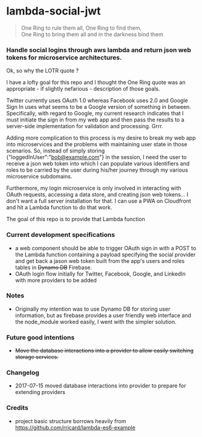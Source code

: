 # lambda-social-jwt
> One Ring to rule them all, One Ring to find them,<br /> One Ring to bring them all and in the darkness bind them 
### Handle social logins through aws lambda and return json web tokens for microservice architectures.

Ok, so why the LOTR quote ?

I have a lofty goal for this repo and I thought the One Ring quote was an appropriate - if slightly nefarious - 
description of those goals.

Twitter currently uses OAuth 1.0 whereas Facebook uses 2.0 and Google Sign In uses what seems to be a Google version of 
something in between. Specifically, with regard to Google, my current research indicates that I must initiate the sign
in from my web app and then pass the results to a server-side implementation for validation and processing. Grrr.

Adding more complication to this process is my desire to break my web app into microservices and the problems with 
maintaining user state in those scenarios. So, instead of simply storing {"loggedInUser":"bob@example.com"} in the 
session, I need the user to receive a json web token into which I can populate various identifiers and roles to be
carried by the user during his/her journey through my various microservice subdomains.

Furthermore, my login microservice is only involved in interacting with OAuth requests, accessing a data store, and 
creating json web tokens... I don't want a full server installation for that. I can use a PWA on Cloudfront and hit
a Lambda function to do that work.

The goal of this repo is to provide that Lambda function

### Current development specifications
+ a web component should be able to trigger OAuth sign in with a POST to the Lambda function containing a payload
specifying the social provider and get back a jason web token built from the app's users and roles tables in 
<s>Dynamo DB</s> Firebase.
+ OAuth login flow initially for Twitter, Facebook, Google, and LinkedIn with more providers to be added

### Notes
+ Originally my intention was to use Dynamo DB for storing user information, but as firebase provides a user friendly
web interface and the node_module worked easily, I went with the simpler solution.

### Future good intentions
+ <s>Move the database interactions into a provider to allow easily switching storage services.</s>

### Changelog
+ 2017-07-15 moved database interactions into provider to prepare for extending providers 
 
### Credits
+ project basic structure borrows heavily from <https://github.com/rricard/lambda-es6-example> 